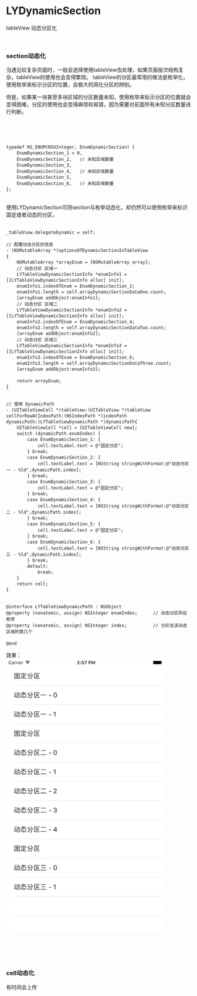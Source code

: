 # LYDynamicSection
tableView 动态分区化
</br>

</br>

### section动态化
当遇见较复杂页面时，一般会选择使用tableView去处理，如果页面层次结构复杂，tableView的使用也会变得繁琐。
tableView的分区最常用的做法是枚举化，使用枚举来标示分区的位置，会极大的简化分区的辨别。 

但是，如果某一块甚至多块区域的分区数量未知，使用枚举来标示分区的位置就会变得困难，分区的使用也会变得麻烦和易错，因为需要对前面所有未知分区数量进行判断。

</br>
</br>

<pre><code>
typedef NS_ENUM(NSUInteger, EnumDynamicSection) {
    EnumDynamicSection_1 = 0,
    EnumDynamicSection_2,   // 未知区域数量
    EnumDynamicSection_3,
    EnumDynamicSection_4,   // 未知区域数量
    EnumDynamicSection_5,
    EnumDynamicSection_6,   // 未知区域数量
};
</code></pre>

</br>
使用LYDynamicSection可将section与枚举动态化，却仍然可以使用枚举来标识固定或者动态的分区， 


<pre><code>
_tableView.delegateDynamic = self;

// 配置动态分区的信息
- (NSMutableArray <LYTableViewDynamicSectionInfo*>*)optionsOfDynamicSectionInTableView
{
    NSMutableArray *arrayEnum = [NSMutableArray array];
    // 动态分区 区域一
    LYTableViewDynamicSectionInfo *enumInfo1 = [[LYTableViewDynamicSectionInfo alloc] init];
    enumInfo1.indexOfEnum = EnumDynamicSection_2;
    enumInfo1.length = self.arrayDynamicSectionDataOne.count;
    [arrayEnum addObject:enumInfo1];
    // 动态分区 区域二
    LYTableViewDynamicSectionInfo *enumInfo2 = [[LYTableViewDynamicSectionInfo alloc] init];
    enumInfo2.indexOfEnum = EnumDynamicSection_4;
    enumInfo2.length = self.arrayDynamicSectionDataTwo.count;
    [arrayEnum addObject:enumInfo2];
    // 动态分区 区域三
    LYTableViewDynamicSectionInfo *enumInfo3 = [[LYTableViewDynamicSectionInfo alloc] init];
    enumInfo3.indexOfEnum = EnumDynamicSection_6;
    enumInfo3.length = self.arrayDynamicSectionDataThree.count;
    [arrayEnum addObject:enumInfo3];
    
    return arrayEnum;
}
</pre></code>

<pre><code>
// 使用 DynamicPath
- (UITableViewCell *)tableView:(UITableView *)tableView cellForRowAtIndexPath:(NSIndexPath *)indexPath 
dynamicPath:(LYTableViewDynamicPath *)dynamicPath{
    UITableViewCell *cell = [UITableViewCell new];
    switch (dynamicPath.enumIndex) {
        case EnumDynamicSection_1: {
            cell.textLabel.text = @"固定分区";
        } break;
        case EnumDynamicSection_2: {
            cell.textLabel.text = [NSString stringWithFormat:@"动态分区一 - %ld",dynamicPath.index];
        } break;
        case EnumDynamicSection_3: {
            cell.textLabel.text = @"固定分区";
        } break;
        case EnumDynamicSection_4: {
            cell.textLabel.text = [NSString stringWithFormat:@"动态分区二 - %ld",dynamicPath.index];
        } break;
        case EnumDynamicSection_5: {
            cell.textLabel.text = @"固定分区";
        } break;
        case EnumDynamicSection_6: {
            cell.textLabel.text = [NSString stringWithFormat:@"动态分区三 - %ld",dynamicPath.index];
        } break;
        default:
            break;
    }
    return cell;
}
</pre></code>

<pre><code>
@interface LYTableViewDynamicPath : NSObject
@property (nonatomic, assign) NSInteger enumIndex;      // 动态分区所在枚举
@property (nonatomic, assign) NSInteger index;          // 分区在该动态区域的第几个

@end
</pre></code>

效果：  
![](https://github.com/LYKit/LYDynamicSection/raw/master/image/section.png)


</br>
</br>

### cell动态化
有时间会上传



